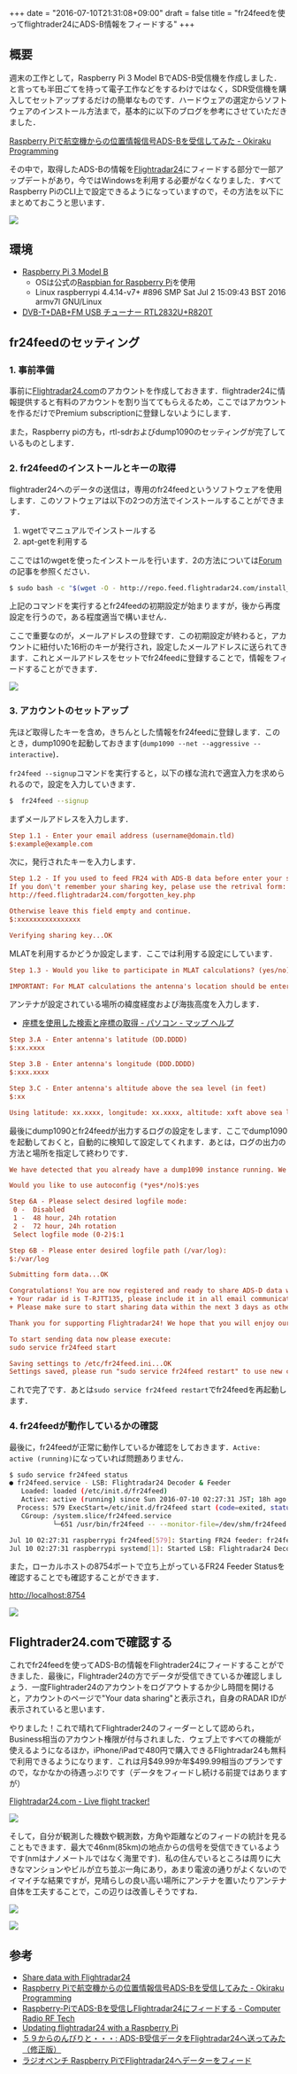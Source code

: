 +++
date = "2016-07-10T21:31:08+09:00"
draft = false
title = "fr24feedを使ってflightrader24にADS-B情報をフィードする"
+++


## 概要

週末の工作として，Raspberry Pi 3 Model BでADS-B受信機を作成しました．と言っても半田ごてを持って電子工作などをするわけではなく，SDR受信機を購入してセットアップするだけの簡単なものです．ハードウェアの選定からソフトウェアのインストール方法まで，基本的に以下のブログを参考にさせていただきました．

[Raspberry Piで航空機からの位置情報信号ADS-Bを受信してみた - Okiraku Programming](http://d.hatena.ne.jp/NeoCat/20140402/1396406442)

その中で，取得したADS-Bの情報を[Flightradar24](https://www.flightradar24.com/)にフィードする部分で一部アップデートがあり，今ではWindowsを利用する必要がなくなりました．すべてRaspberry PiのCLI上で設定できるようになっていますので，その方法を以下にまとめておこうと思います．

![](/img/raspberry-pi.jpg)

## 環境

- <a href="http://www.amazon.co.jp/exec/obidos/ASIN/B01D3CXJNG/yagays-22/ref=nosim/" name="amazletlink" target="_blank">Raspberry Pi 3 Model B</a>
  - OSは公式の[Raspbian for Raspberry Pi](https://www.raspberrypi.org/downloads/raspbian/)を使用
  - Linux raspberrypi 4.4.14-v7+ #896 SMP Sat Jul 2 15:09:43 BST 2016 armv7l GNU/Linux
- <a href="http://www.amazon.co.jp/exec/obidos/ASIN/B00E0LAKRI/yagays-22/ref=nosim/" name="amazletlink" target="_blank">DVB-T+DAB+FM USB チューナー  RTL2832U+R820T</a>


## fr24feedのセッティング

### 1. 事前準備

事前に[Flightradar24.com](https://www.flightradar24.com/35.48,139.8/10)のアカウントを作成しておきます．flightrader24に情報提供すると有料のアカウントを割り当ててもらえるため，ここではアカウントを作るだけでPremium subscriptionに登録しないようにします．

また，Raspberry piの方も，rtl-sdrおよびdump1090のセッティングが完了しているものとします．


### 2. fr24feedのインストールとキーの取得

flightrader24へのデータの送信は，専用のfr24feedというソフトウェアを使用します．このソフトウェアは以下の2つの方法でインストールすることができます．

1. wgetでマニュアルでインストールする
2. apt-getを利用する

ここでは1のwgetを使ったインストールを行います．2の方法については[Forum](http://forum.flightradar24.com/threads/8908-New-Flightradar24-feeding-software-for-Raspberry-Pie?p=66479#post66479)の記事を参照ください．

```sh
$ sudo bash -c "$(wget -O - http://repo.feed.flightradar24.com/install_fr24_rpi.sh)"
```

上記のコマンドを実行するとfr24feedの初期設定が始まりますが，後から再度設定を行うので，ある程度適当で構いません．

ここで重要なのが，メールアドレスの登録です．この初期設定が終わると，アカウントに紐付いた16桁のキーが発行され，設定したメールアドレスに送られてきます．これとメールアドレスをセットでfr24feedに登録することで，情報をフィードすることができます．

![](/img/Flightradar24_sharing_key.png)

### 3. アカウントのセットアップ

先ほど取得したキーを含め，きちんとした情報をfr24feedに登録します．このとき，dump1090を起動しておきます(`dump1090 --net --aggressive --interactive`)．

`fr24feed --signup`コマンドを実行すると，以下の様な流れで適宜入力を求められるので，設定を入力していきます．

```sh
$  fr24feed --signup
```

まずメールアドレスを入力します．

```ini
Step 1.1 - Enter your email address (username@domain.tld)
$:example@example.com
```

次に，発行されたキーを入力します．

```ini
Step 1.2 - If you used to feed FR24 with ADS-B data before enter your sharing key.
If you don\'t remember your sharing key, pelase use the retrival form:
http://feed.flightradar24.com/forgotten_key.php

Otherwise leave this field empty and continue.
$:xxxxxxxxxxxxxxxx

Verifying sharing key...OK
```

MLATを利用するかどうか設定します．ここでは利用する設定にしています．

```ini
Step 1.3 - Would you like to participate in MLAT calculations? (yes/no)$:yes

IMPORTANT: For MLAT calculations the antenna's location should be entered very precise!
```

アンテナが設定されている場所の緯度経度および海抜高度を入力します．

- [座標を使用した検索と座標の取得 - パソコン - マップ ヘルプ](https://support.google.com/maps/answer/18539?source=gsearch&hl=ja)

```ini
Step 3.A - Enter antenna's latitude (DD.DDDD)
$:xx.xxxx

Step 3.B - Enter antenna's longitude (DDD.DDDD)
$:xxx.xxxx

Step 3.C - Enter antenna's altitude above the sea level (in feet)
$:xx

Using latitude: xx.xxxx, longitude: xx.xxxx, altitude: xxft above sea level
```

最後にdump1090とfr24feedが出力するログの設定をします．ここでdump1090を起動しておくと，自動的に検知して設定してくれます．あとは，ログの出力の方法と場所を指定して終わりです．

```ini
We have detected that you already have a dump1090 instance running. We can therefore automatically configure the FR24 feeder to use existing receiver configuration, or you can manually configure all the parameters.

Would you like to use autoconfig (*yes*/no)$:yes

Step 6A - Please select desired logfile mode:
 0 -  Disabled
 1 -  48 hour, 24h rotation
 2 -  72 hour, 24h rotation
 Select logfile mode (0-2)$:1

Step 6B - Please enter desired logfile path (/var/log):
$:/var/log

Submitting form data...OK

Congratulations! You are now registered and ready to share ADS-D data with Flightradar24.
+ Your radar id is T-RJTT135, please include it in all email communication with us.
+ Please make sure to start sharing data within the next 3 days as otherwise your ID/KEY will be deleted.

Thank you for supporting Flightradar24! We hope that you will enjoy our Premium services that will be available to you when you become an active feeder.

To start sending data now please execute:
sudo service fr24feed start

Saving settings to /etc/fr24feed.ini...OK
Settings saved, please run "sudo service fr24feed restart" to use new configuration.
```

これで完了です．あとは`sudo service fr24feed restart`でfr24feedを再起動します．


### 4. fr24feedが動作しているかの確認

最後に，fr24feedが正常に動作しているか確認をしておきます．`Active: active (running)`になっていれば問題ありません．

```sh
$ sudo service fr24feed status
● fr24feed.service - LSB: Flightradar24 Decoder & Feeder
   Loaded: loaded (/etc/init.d/fr24feed)
   Active: active (running) since Sun 2016-07-10 02:27:31 JST; 18h ago
  Process: 579 ExecStart=/etc/init.d/fr24feed start (code=exited, status=0/SUCCESS)
   CGroup: /system.slice/fr24feed.service
           └─651 /usr/bin/fr24feed -- --monitor-file=/dev/shm/fr24feed.txt --write-pid=/var/run/fr24feed.pid --quiet --log-base=/home/pi/project/ads-b/log/fr24feed --log-rotat...

Jul 10 02:27:31 raspberrypi fr24feed[579]: Starting FR24 feeder: fr24feed.
Jul 10 02:27:31 raspberrypi systemd[1]: Started LSB: Flightradar24 Decoder & Feeder.
```

また，ローカルホストの8754ポートで立ち上がっているFR24 Feeder Statusを確認することでも確認することができます．

[http://localhost:8754](http://localhost:8754)

![](/img/fr24feed8754.png)

## Flightrader24.comで確認する

これでfr24feedを使ってADS-Bの情報をFlightrader24にフィードすることができました．最後に，Flightrader24の方でデータが受信できているか確認しましょう．一度Flightrader24のアカウントをログアウトするか少し時間を開けると，アカウントのページで"Your data sharing"と表示され，自身のRADAR IDが表示されていると思います．

やりました！これで晴れてFlightrader24のフィーダーとして認められ，Business相当のアカウント権限が付与されました．ウェブ上ですべての機能が使えるようになるほか，iPhone/iPadで480円で購入できるFlightradar24も無料で利用できるようになります．これは月\$49.99か年\$499.99相当のプランですので，なかなかの待遇っぷりです（データをフィードし続ける前提ではありますが）

[Flightradar24.com - Live flight tracker!](https://www.flightradar24.com/account)

![](/img/Flightradar24_account.png)

そして，自分が観測した機数や観測数，方角や距離などのフィードの統計を見ることもできます．最大で46nm(85km)の地点からの信号を受信できているようです(nmはナノメートルではなく海里です)．私の住んでいるところは周りに大きなマンションやビルが立ち並ぶ一角にあり，あまり電波の通りがよくないのでイマイチな結果ですが，見晴らしの良い高い場所にアンテナを置いたりアンテナ自体を工夫することで，この辺りは改善しそうですね．

![](/img/Flightradar24_stats1.png)

![](/img/Flightradar24_stats2.png)

## 参考

- [Share data with Flightradar24](http://feed.flightradar24.com/)
- [Raspberry Piで航空機からの位置情報信号ADS-Bを受信してみた - Okiraku Programming](http://d.hatena.ne.jp/NeoCat/20140402/1396406442)
- [Raspberry-PiでADS-Bを受信しFlightradar24にフィードする - Computer Radio RF Tech](http://ttrftech.tumblr.com/post/95416774356/receiving-ads-b-using-raspberry-pi-and-feed-flightradar2)
- [Updating flightradar24 with a Raspberry Pi](https://www.jacobtomlinson.co.uk/projects/2015/05/29/updating-flight-radar-24-with-a-raspberry-pi/)
- [５９からのんびりと・・・: ADS-B受信データをFlightradar24へ送ってみた（修正版）](http://blade8873.blogspot.jp/2015/12/ads-bflightradar24.html)
- [ラジオペンチ Raspberry PiでFlightradar24へデーターをフィード](http://radiopench.blog96.fc2.com/blog-entry-604.html)
